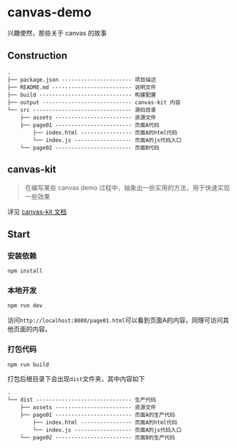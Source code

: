 # canvas-demo
兴趣使然，那些关于 canvas 的故事

## Construction
```
.
├── package.json ---------------------- 项目描述
├── README.md ------------------------- 说明文件
├── build ----------------------------- 构建配置
├── output ---------------------------- canvas-kit 内容
└── src ------------------------------- 源码目录
    ├── assets ------------------------ 资源文件
    ├── page01 ------------------------ 页面A代码
        ├── index.html ---------------- 页面A的html代码
        └── index.js ------------------ 页面A的js代码入口
    └── page02 ------------------------ 页面B代码
```

## canvas-kit
> 在编写某些 canvas demo 过程中，抽象出一些实用的方法，用于快速实现一些效果

详见 [canvas-kit 文档](https://github.com/hamger/canvas-demo/tree/master/output)

## Start
### 安装依赖
``` bash
npm install
```

### 本地开发
```bash
npm run dev
```
访问`http://localhost:8080/page01.html`可以看到页面A的内容，同理可访问其他页面的内容。


### 打包代码
```bash
npm run build
```
打包后根目录下会出现`dist`文件夹，其中内容如下
```
.
└── dist ------------------------------ 生产代码
    ├── assets ------------------------ 资源文件
    ├── page01 ------------------------ 页面A的生产代码
        ├── index.html ---------------- 页面A的html代码
        └── index.js ------------------ 页面A的js代码入口
    └── page02 ------------------------ 页面B的生产代码
```
